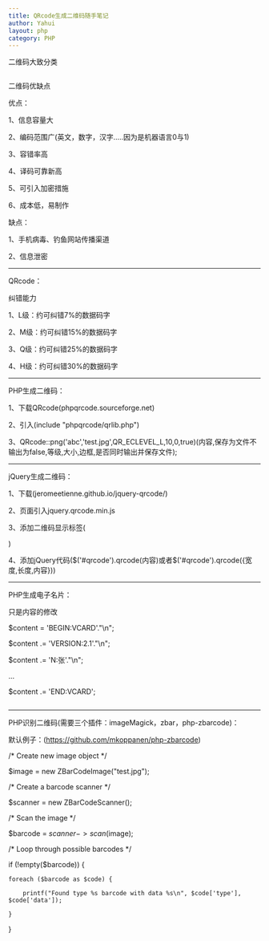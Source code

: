 ```yaml
---
title: QRcode生成二维码随手笔记
author: Yahui
layout: php
category: PHP
---
```


二维码大致分类

<span class="image featured"><img src="{{ 'assets/images/other/codetype.jpg' | relative_url }}" alt="" /></span>

二维码优缺点

优点：

1、信息容量大

2、编码范围广(英文，数字，汉字.....因为是机器语言0与1)

3、容错率高

4、译码可靠新高

5、可引入加密措施

6、成本低，易制作

缺点：

1、手机病毒、钓鱼网站传播渠道

2、信息泄密

<hr/>

QRcode：

纠错能力

1、L级：约可纠错7%的数据码字

2、M级：约可纠错15%的数据码字

3、Q级：约可纠错25%的数据码字

4、H级：约可纠错30%的数据码字

<hr/>

PHP生成二维码：

1、下载QRcode(phpqrcode.sourceforge.net)

2、引入(include "phpqrcode/qrlib.php")

3、QRcode::png('abc','test.jpg',QR_ECLEVEL_L,10,0,true)(内容,保存为文件不输出为false,等级,大小,边框,是否同时输出并保存文件);

<hr/>

jQuery生成二维码：


1、下载(jeromeetienne.github.io/jquery-qrcode/)

2、页面引入jquery.qrcode.min.js

3、添加二维码显示标签(<div id="qrcode"></div>)

4、添加jQuery代码($('#qrcode').qrcode(内容)或者$('#qrcode').qrcode({宽度,长度,内容}))

<hr/>

PHP生成电子名片：

只是内容的修改

$content = 'BEGIN:VCARD'."\n";

$content .= 'VERSION:2.1'."\n";

$content .= 'N:张'."\n";

...

$content .= 'END:VCARD';

<span class="image featured"><img src="{{ 'assets/images/other/phpidcard.jpg' | relative_url }}" alt="" /></span>

<hr/>

PHP识别二维码(需要三个插件：imageMagick，zbar，php-zbarcode)：

默认例子：(https://github.com/mkoppanen/php-zbarcode)

/* Create new image object */

$image = new ZBarCodeImage("test.jpg");

/* Create a barcode scanner */

$scanner = new ZBarCodeScanner();

/* Scan the image */

$barcode = $scanner->scan($image);

/* Loop through possible barcodes */

if (!empty($barcode)) {

	foreach ($barcode as $code) {

		printf("Found type %s barcode with data %s\n", $code['type'], $code['data']);

	}

}